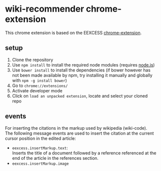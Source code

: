# wiki-recommender chrome-extension

This chrome extension is based on the EEXCESS [chrome-extension](https://github.com/EEXCESS/chrome-extension).

## setup
1. Clone the repository
2. Use `npm install` to install the required node modules (requires [node.js](https://nodejs.org/))
3. Use `bower install` to install the dependencies (if bower however has not been made available by npm, try installing it manually and globally with `npm -g install bower`)
4. Go to `chrome://extensions/`
5. Activate developer mode
6. Click on  `load an unpacked extension`, locate and select your cloned repo

## events

For inserting the citations in the markup used by wikipedia (wiki-code).  
The following message events are used to insert the citation at the current cursor position in the edited article:
* `eexcess.insertMarkup.text`:  
   Inserts the title of a document followed by a reference  referenced at the end of the article in the references section.  
* `eexcess.insertMarkup.image`